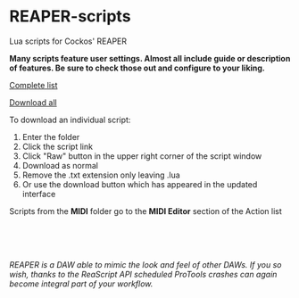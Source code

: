# REAPER-scripts
Lua scripts for Cockos' REAPER 

**Many scripts feature user settings. Almost all include guide or description of features. Be sure to check those out and configure to your liking.**

[Complete list](https://github.com/Buy-One/REAPER-scripts/wiki/SCRIPT-LIST-(124))

[Download all](https://github.com/Buy-One/REAPER-scripts/archive/refs/heads/main.zip)

To download an individual script:
1. Enter the folder
2. Click the script link
3. Click "Raw" button in the upper right corner of the script window
4. Download as normal
5. Remove the .txt extension only leaving .lua
6. Or use the download button which has appeared in the updated interface


Scripts from the **MIDI** folder go to the **MIDI Editor** section of the Action list  
  
  
</br>
</br>
</br>

_REAPER is a DAW able to mimic the look and feel of other DAWs. If you so wish, thanks to the ReaScript API scheduled ProTools crashes can again become integral part of your workflow._
